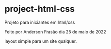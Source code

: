 # project-html-css

Projeto para iniciantes em html/css

Feito por Anderson Frasão dia 25 de maio de 2022

layout simple para um site qualquer.